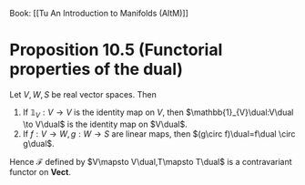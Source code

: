 Book: [[Tu An Introduction to Manifolds (AItM)]]
# Proposition 10.5 (Functorial properties of the dual)
Let $V,W,S$ be real vector spaces.
Then
1. If $\mathbb{1}_{V}:V\to V$ is the identity map on $V$, then $\mathbb{1}_{V}\dual:V\dual \to V\dual$ is the identity map on $V\dual$.
2. If $f:V\to W,g:W\to S$ are linear maps, then $(g\circ f)\dual=f\dual \circ g\dual$.

Hence $\mathcal{F}$ defined by $V\mapsto V\dual,T\mapsto T\dual$ is a contravariant functor on $\mathbf{Vect}$.